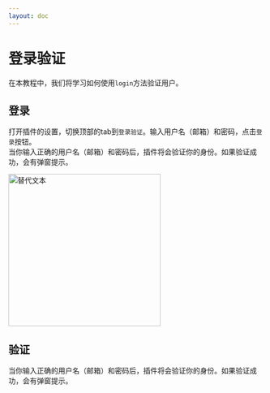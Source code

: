 ```yaml
---
layout: doc
---
```

# 登录验证

在本教程中，我们将学习如何使用`login`方法验证用户。

## 登录
打开插件的设置，切换顶部的tab到`登录验证`。输入用户名（邮箱）和密码，点击`登录`按钮。  
当你输入正确的用户名（邮箱）和密码后，插件将会验证你的身份。如果验证成功，会有弹窗提示。

<img class="zoomable-image" src="/public/login.webp" alt="替代文本" width="300">

## 验证
当你输入正确的用户名（邮箱）和密码后，插件将会验证你的身份。如果验证成功，会有弹窗提示。
